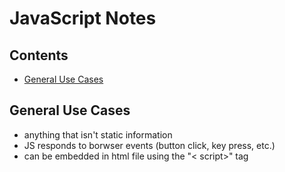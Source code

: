 # JavaScript Notes
## Contents
<!-- no toc -->
- [General Use Cases](#general-use-cases)

## <a name="general-use">General Use Cases</a>
- anything that isn't static information
- JS responds to borwser events (button click, key press, etc.)
- can be embedded in html file using the "< script>" tag